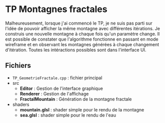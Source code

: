 # TP Montagnes fractales

Malheureusement, lorsque j'ai commencé le TP, je ne suis pas parti sur l'idée de pouvoir afficher la même montagne avec différentes itérations. Je construis une nouvelle montagne à chaque fois qu'un paramètre change. Il est possible de constater que l'algorithme fonctionne en passant en mode wireframe et en observant les montagnes générées à chaque changement d'itération.
Toutes les intéractions possibles sont dans l'interface UI.

## Fichiers

- `TP_GeometrieFractale.cpp` : fichier principal
- src
    - **Editor** : Gestion de l'interface graphique
    - **Renderer** : Gestion de l'affichage
    - **FractalMountain** : Génération de la montagne fractale
- shaders
    - **mountain.glsl** : shader simple pour le rendu de la montagne
    - **sea.glsl** : shader simple pour le rendu de l'eau
